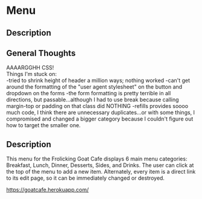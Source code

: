 # Menu

## Description

## General Thoughts
AAAARGGHH CSS!  
Things I'm stuck on:  
-tried to shrink height of header a million ways; nothing worked
-can't get around the formatting of the "user agent stylesheet" on the button and dropdown on the forms
-the form formatting is pretty terrible in all directions, but passable...although I had to use break because calling margin-top or padding on that class did NOTHING
-refills provides soooo much code, I think there are unnecessary duplicates...or with some things, I compromised and changed a bigger category because I couldn't figure out how to target the smaller one.

## Description

This menu for the Frolicking Goat Cafe displays 6 main menu categories: Breakfast, Lunch, Dinner, Desserts, Sides, and Drinks.  The user can click at the top of the menu to add a new item.  Alternately, every item is a direct link to its edit page, so it can be immediately changed or destroyed.

https://goatcafe.herokuapp.com/
